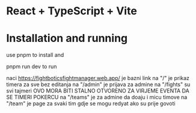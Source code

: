 # React + TypeScript + Vite

# Installation and running

use pnpm to install and

pnpm run dev to run

naci https://fightboticsfightmanager.web.app/ je bazni link
na "/" je prikaz timera za sve bez editanja
na "/admin" je prijava za admine
na "/fights" su svi tajmeri OVO MORA BITI STALNO OTVORENO ZA VIRJEME EVENTA DA SE TIMERI POKERCU
na "/teams" je za admine da doaju i micu timove
na "/team" je page za svaki tim gdje se mogu redyat ako su prije govoti
